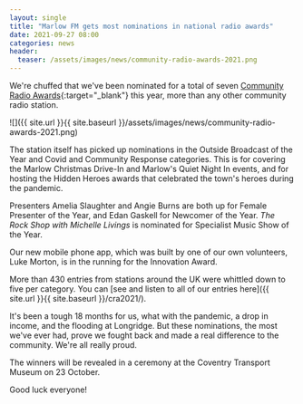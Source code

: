 ```yaml
---
layout: single
title: "Marlow FM gets most nominations in national radio awards"
date: 2021-09-27 08:00
categories: news
header:
  teaser: /assets/images/news/community-radio-awards-2021.png
---
```

We're chuffed that we've been nominated for a total of seven [Community Radio Awards](https://communityradioawards.org.uk/){:target="_blank"} this year, more than any other community radio station. 

![]({{ site.url }}{{ site.baseurl }}/assets/images/news/community-radio-awards-2021.png)

The station itself has picked up nominations in the Outside Broadcast of the Year and Covid and Community Response categories. This is for covering the Marlow Christmas Drive-In and Marlow's Quiet Night In events, and for hosting the Hidden Heroes awards that celebrated the town's heroes during the pandemic. 

Presenters Amelia Slaughter and Angie Burns are both up for Female Presenter of the Year, and Edan Gaskell for Newcomer of the Year. *The Rock Shop with Michelle Livings* is nominated for Specialist Music Show of the Year. 

Our new mobile phone app, which was built by one of our own volunteers, Luke Morton, is in the running for the Innovation Award. 

More than 430 entries from stations around the UK were whittled down to five per category. You can [see and listen to all of our entries here]({{ site.url }}{{ site.baseurl }}/cra2021/). 

It's been a tough 18 months for us, what with the pandemic, a drop in income, and the flooding at Longridge. But these nominations, the most we've ever had, prove we fought back and made a real difference to the community. We're all really proud. 

The winners will be revealed in a ceremony at the Coventry Transport Museum on 23 October. 

Good luck everyone! 